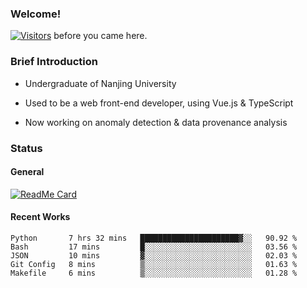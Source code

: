 ### Welcome!

[![Visitors](https://visitor-badge.laobi.icu/badge?page_id=HermitSun.HermitSun)]() before you came here.

### Brief Introduction

- Undergraduate of Nanjing University

- Used to be a web front-end developer, using Vue.js & TypeScript

- Now working on anomaly detection & data provenance analysis

### Status

#### General

[![ReadMe Card](https://github-readme-stats.hermitsun.vercel.app/api?username=HermitSun&count_private=true&show_icons=true)]()

#### Recent Works

<!--START_SECTION:waka-->
```text
Python       7 hrs 32 mins   ██████████████████████▓░░   90.92 % 
Bash         17 mins         █░░░░░░░░░░░░░░░░░░░░░░░░   03.56 % 
JSON         10 mins         ▓░░░░░░░░░░░░░░░░░░░░░░░░   02.03 % 
Git Config   8 mins          ▒░░░░░░░░░░░░░░░░░░░░░░░░   01.63 % 
Makefile     6 mins          ▒░░░░░░░░░░░░░░░░░░░░░░░░   01.28 % 
```
<!--END_SECTION:waka-->
